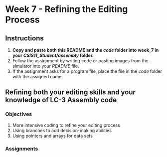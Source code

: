 # Week 7 - Refining the Editing Process

## Instructions

1. **Copy and paste both this README and the *code* folder into week_7 in your *CSIS11_Student/assembly* folder.**
2. Follow the assignment by writing code or pasting images from the simulator into your *README* file.
3. If the assignment asks for a program file, place the file in the *code* folder with the assigned name

## Refining both your editing skills and your knowledge of LC-3 Assembly code

### Objectives
1. More intensive coding to refine your editing process
2. Using branches to add decision-making abilities
3. Using pointers and arrays for data sets

### Assignments

